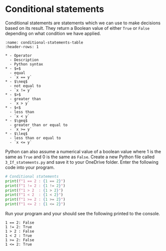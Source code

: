 # Conditional statements

Conditional statements are statements which we can use to make decisions based on its result. They return a Boolean value of either `True` or `False` depending on what condition we have applied.

```{list-table} Conditional statements
:name: conditional-statements-table
:header-rows: 1

* - Operator
  - Description
  - Python syntax
* - $=$
  - equal
  - `x == y`
* - $\neq$
  - not equal to
  - `x != y`
* - $>$
  - greater than
  - `x > y`
* - $<$
  - less than
  - `x < y`
* - $\geq$
  - greater than or equal to
  - `x >= y`
* - $\leq$
  - less than or equal to
  - `x <= y`
```

Python can also assume a numerical value of a boolean value where 1 is the same as `True` and 0 is the same as `False`. Create a new Python file called `3_If_statements.py` and save it to your OneDrive folder. Enter the following code into your program.

```python
# Conditional statements
print(f"1 == 2 : {1 == 2}")
print(f"1 != 2 : {1 != 2}")
print(f"1 > 2  : {1 > 2}")
print(f"1 < 2  : {1 < 2}")
print(f"1 >= 2 : {1 >= 2}")
print(f"1 <= 2 : {1 <= 2}")
```

Run your program and your should see the following printed to the console.

```text
1 == 2: False
1 != 2: True
1 > 2 : False
1 < 2 : True
1 >= 2: False
1 <= 2: True
```
